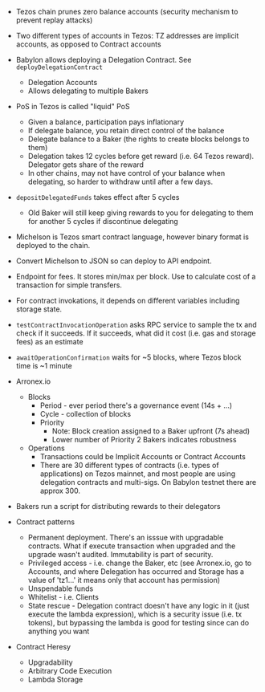 * Tezos chain prunes zero balance accounts (security mechanism to prevent replay attacks)

* Two different types of accounts in Tezos: TZ addresses are implicit accounts, as opposed to Contract accounts

* Babylon allows deploying a Delegation Contract. See `deployDelegationContract`
  * Delegation Accounts 
  * Allows delegating to multiple Bakers

* PoS in Tezos is called "liquid" PoS
  * Given a balance, participation pays inflationary
  * If delegate balance, you retain direct control of the balance
  * Delegate balance to a Baker (the rights to create blocks belongs to them)
  * Delegation takes 12 cycles before get reward (i.e. 64 Tezos reward). Delegator gets share of the reward
  * In other chains, may not have control of your balance when delegating, so harder to withdraw until after a few days.

* `depositDelegatedFunds` takes effect after 5 cycles
  * Old Baker will still keep giving rewards to you for delegating to them for another 5 cycles if discontinue delegating

* Michelson is Tezos smart contract language, however binary format is deployed to the chain.
* Convert Michelson to JSON so can deploy to API endpoint.

* Endpoint for fees. It stores min/max per block. Use to calculate cost of a transaction for simple transfers.
*  For contract invokations, it depends on different variables including storage state.
* `testContractInvocationOperation` asks RPC service to sample the tx and check if it succeeds. If it succeeds, what did it cost (i.e. gas and storage fees) as an estimate

* `awaitOperationConfirmation` waits for ~5 blocks, where Tezos block time is ~1 minute

* Arronex.io
  * Blocks
    * Period - ever period there's a governance event (14s + ...)
    * Cycle - collection of blocks
    * Priority 
      * Note: Block creation assigned to a Baker upfront (7s ahead)
      * Lower number of Priority 2 Bakers indicates robustness
  * Operations
    * Transactions could be Implicit Accounts or Contract Accounts
    * There are 30 different types of contracts (i.e. types of applications) on Tezos mainnet, and most people are  using delegation contracts and multi-sigs. On Babylon testnet there are approx 300.

* Bakers run a script for distributing rewards to their delegators

* Contract patterns
  * Permanent deployment. There's an isssue with upgradable contracts. What if execute transaction when upgraded and the upgrade wasn't audited. Immutability is part of security.
  * Privileged access - i.e. change the Baker, etc (see Arronex.io, go to Accounts, and where Delegation has occurred and Storage has a value of 'tz1...' it means only that account has permission)
  * Unspendable funds
  * Whitelist - i.e. Clients
  * State rescue - Delegation contract doesn't have any logic in it (just execute the lambda expression), which is a security issue (i.e. tx tokens), but bypassing the lambda is good for testing since can do anything you want
* Contract Heresy
  * Upgradability
  * Arbitrary Code Execution
  * Lambda Storage
